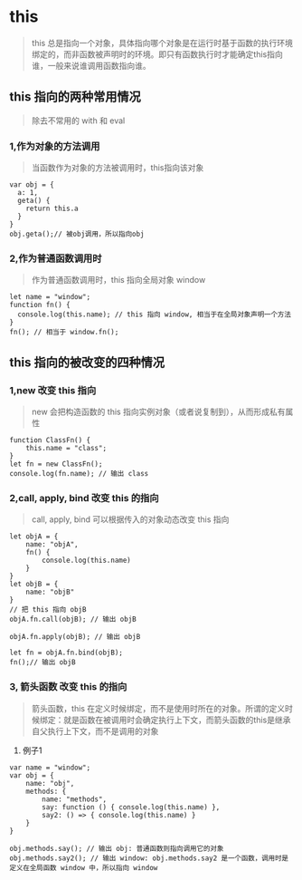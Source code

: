 # this
> this 总是指向一个对象，具体指向哪个对象是在运行时基于函数的执行环境绑定的，而非函数被声明时的环境。即只有函数执行时才能确定this指向谁，一般来说谁调用函数指向谁。

## this 指向的两种常用情况
> 除去不常用的 with 和 eval

### 1,作为对象的方法调用
> 当函数作为对象的方法被调用时，this指向该对象

```
var obj = {
  a: 1,
  geta() {
    return this.a
  }
}
obj.geta();// 被obj调用，所以指向obj
```

### 2,作为普通函数调用时
> 作为普通函数调用时，this 指向全局对象 window

```
let name = "window";
function fn() {
  console.log(this.name); // this 指向 window, 相当于在全局对象声明一个方法 
}
fn(); // 相当于 window.fn();
```

## this 指向的被改变的四种情况
### 1,new 改变 this 指向
> new 会把构造函数的 this 指向实例对象（或者说复制到），从而形成私有属性

```
function ClassFn() {
    this.name = "class";
}
let fn = new ClassFn();
console.log(fn.name); // 输出 class
```

### 2,call, apply, bind 改变 this 的指向
> call, apply, bind 可以根据传入的对象动态改变 this 指向

```
let objA = {
    name: "objA",
    fn() {
        console.log(this.name)
    }
}
let objB = {
    name: "objB"
}
// 把 this 指向 objB
objA.fn.call(objB); // 输出 objB

objA.fn.apply(objB); // 输出 objB

let fn = objA.fn.bind(objB);
fn();// 输出 objB
```

### 3, 箭头函数 改变 this 的指向
> 箭头函数，this 在定义时候绑定，而不是使用时所在的对象。所谓的定义时候绑定：就是函数在被调用时会确定执行上下文，而箭头函数的this是继承自父执行上下文，而不是调用的对象

1. 例子1
```
var name = "window";
var obj = {
    name: "obj",
    methods: {
        name: "methods",
        say: function () { console.log(this.name) },
        say2: () => { console.log(this.name) }
    }
}
  
obj.methods.say(); // 输出 obj: 普通函数则指向调用它的对象
obj.methods.say2(); // 输出 window: obj.methods.say2 是一个函数，调用时是定义在全局函数 window 中，所以指向 window
```
